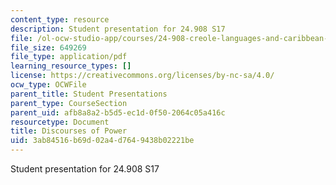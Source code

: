 ```yaml
---
content_type: resource
description: Student presentation for 24.908 S17
file: /ol-ocw-studio-app/courses/24-908-creole-languages-and-caribbean-identities-spring-2017/3ab84516b69d02a4d7649438b02221be_MIT24_908s17_Discourses.pdf
file_size: 649269
file_type: application/pdf
learning_resource_types: []
license: https://creativecommons.org/licenses/by-nc-sa/4.0/
ocw_type: OCWFile
parent_title: Student Presentations
parent_type: CourseSection
parent_uid: afb8a8a2-b5d5-ec1d-0f50-2064c05a416c
resourcetype: Document
title: Discourses of Power
uid: 3ab84516-b69d-02a4-d764-9438b02221be
---
```

Student presentation for 24.908 S17